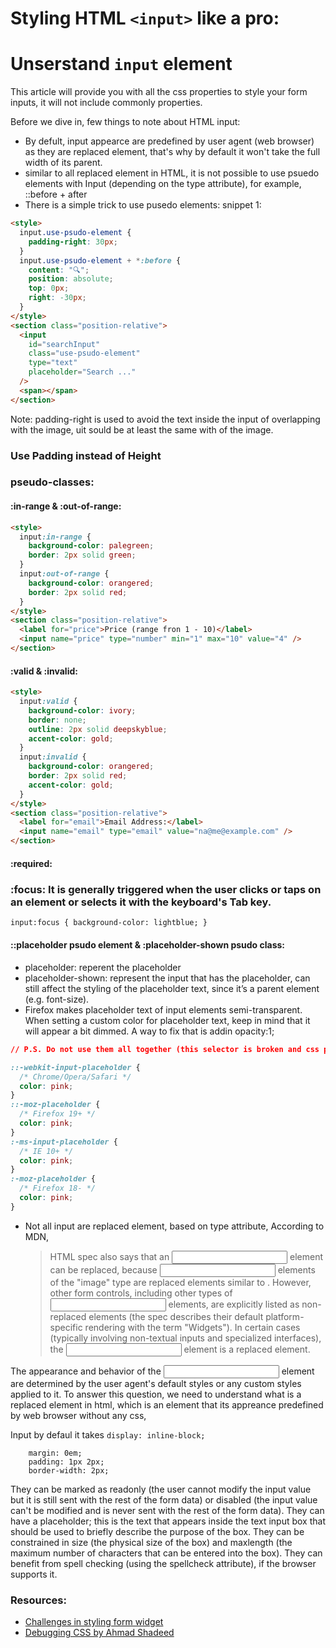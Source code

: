 # Styling HTML `<input>` like a pro:

# Unserstand `input` element

This article will provide you with all the css properties to style your form inputs, it will not include commonly properties.

Before we dive in, few things to note about HTML input:

- By defult, input appearce are predefined by user agent (web browser) as they are replaced element, that's why by default it won't take the full width of its parent.
- similar to all replaced element in HTML, it is not possible to use psuedo elements with Input (depending on the type attribute), for example, ::before + after
- There is a simple trick to use pusedo elements:
  snippet 1:

```html
<style>
  input.use-psudo-element {
    padding-right: 30px;
  }
  input.use-psudo-element + *:before {
    content: "🔍";
    position: absolute;
    top: 0px;
    right: -30px;
  }
</style>
<section class="position-relative">
  <input
    id="searchInput"
    class="use-psudo-element"
    type="text"
    placeholder="Search ..."
  />
  <span></span>
</section>
```

Note: padding-right is used to avoid the text inside the input of overlapping with the image, uit sould be at least the same with of the image.

### Use Padding instead of Height

### pseudo-classes:

#### :in-range & :out-of-range:

```html
<style>
  input:in-range {
    background-color: palegreen;
    border: 2px solid green;
  }
  input:out-of-range {
    background-color: orangered;
    border: 2px solid red;
  }
</style>
<section class="position-relative">
  <label for="price">Price (range fron 1 - 10)</label>
  <input name="price" type="number" min="1" max="10" value="4" />
</section>
```

#### :valid & :invalid:

```html
<style>
  input:valid {
    background-color: ivory;
    border: none;
    outline: 2px solid deepskyblue;
    accent-color: gold;
  }
  input:invalid {
    background-color: orangered;
    border: 2px solid red;
    accent-color: gold;
  }
</style>
<section class="position-relative">
  <label for="email">Email Address:</label>
  <input name="email" type="email" value="na@me@example.com" />
</section>
```

#### :required:

### :focus: It is generally triggered when the user clicks or taps on an element or selects it with the keyboard's Tab key.

```html
input:focus { background-color: lightblue; }
```

#### ::placeholder psudo element & :placeholder-shown psudo class:

- placeholder: reperent the placeholder
- placeholder-shown: represent the input that has the placeholder, can still affect the styling of the placeholder text, since it’s a parent element (e.g. font-size).
- Firefox makes placeholder text of input elements semi-transparent. When setting a custom color for placeholder text, keep in mind that it will appear a bit dimmed. A way to fix that is addin opacity:1;

```css
// P.S. Do not use them all together (this selector is broken and css parser will always fails):

::-webkit-input-placeholder {
  /* Chrome/Opera/Safari */
  color: pink;
}
::-moz-placeholder {
  /* Firefox 19+ */
  color: pink;
}
:-ms-input-placeholder {
  /* IE 10+ */
  color: pink;
}
:-moz-placeholder {
  /* Firefox 18- */
  color: pink;
}
```

- Not all input are replaced element, based on type attribute, According to MDN,
  > HTML spec also says that an <input> element can be replaced, because <input> elements of the "image" type are replaced elements similar to <img>. However, other form controls, including other types of <input> elements, are explicitly listed as non-replaced elements (the spec describes their default platform-specific rendering with the term "Widgets").
  > In certain cases (typically involving non-textual inputs and specialized interfaces), the <input> element is a replaced element.

The appearance and behavior of the <input> element are determined by the user agent's default styles or any custom styles applied to it.
To answer this question, we need to understand what is a replaced element in html, which is an element that its appreance predefined by web browser without any css,

Input by defaul it takes `display: inline-block;`

```
    margin: 0em;
    padding: 1px 2px;
    border-width: 2px;
```

They can be marked as readonly (the user cannot modify the input value but it is still sent with the rest of the form data) or disabled (the input value can't be modified and is never sent with the rest of the form data).
They can have a placeholder; this is the text that appears inside the text input box that should be used to briefly describe the purpose of the box.
They can be constrained in size (the physical size of the box) and maxlength (the maximum number of characters that can be entered into the box).
They can benefit from spell checking (using the spellcheck attribute), if the browser supports it.

### Resources:

- [Challenges in styling form widget](https://developer.mozilla.org/en-US/docs/Learn/Forms/Styling_web_forms)
- [Debugging CSS by Ahmad Shadeed](https://debuggingcss.com/)
